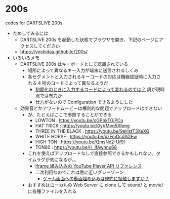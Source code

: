 ﻿# 200s
codes for DARTSLIVE 200s

* ためしてみるには
    * DARTSLIVE 200s を起動した状態でブラウザを開き、下記のページにアクセスしてください
    * https://yoshidaa.github.io/200s/
* いろいろメモ
    * DARTSLIVE 200s はキーボードとして認識されている
        * 場所によって異なるキー入力が端末に送信されるしくみ
        * 各セグメントと入力されるキーコードの対応は機器認証時に入力される 4 桁のコードによって異なるようだ
            * [初期化のときに入力するコードによって変わるのでは？](https://twitter.com/NAOKI_MIKUMA/status/1252665579464355841?s=20) 説が現時点では有力か
            * 仕方がないので Configuration できるようにした
    * 効果音とかアワードムービーは権利的な問題でアップロードはできない
        * が、たとえばここで参照することができる
            * LOWTON : https://youtu.be/oGPbkTGjPCo
            * HAT TRICK : https://youtu.be/0yVMvq5Xhmg
            * THREE IN THE BLACK : https://youtu.be/9eHstT3XeXQ
            * WHITE HORSE : https://youtu.be/xzFmGcdAGFw
            * HIGH TON : https://youtu.be/QmsNx2-Uf9I
            * TON80 : https://youtu.be/H_lfAwhnu68
        * これを使えばアップロードなしで直接参照できるかもしれない。タイムラグが気になるが。。
            * [iframe 組み込みの YouTube Player API リファレンス](https://developers.google.com/youtube/iframe_api_reference?hl=ja#Loading_a_Video_Player)
            * 二次利用なのでこれは黒に近いグレーゾーン
                * [ゲーム画面への動画埋め込みは規約に抵触しますか？](https://support.google.com/youtube/thread/12918728?hl=ja)
        * おすすめはローカルの Web Server に clone して sound/ と movie/ に各種ファイルを入れる
